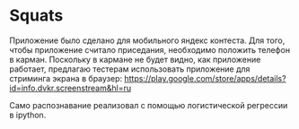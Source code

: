 # Squats

Приложение было сделано для мобильного яндекс контеста.
Для того, чтобы приложение считало приседания, необходимо положить телефон в карман. Поскольку в кармане не будет видно, как приложение 
работает, предлагаю тестерам использовать приложение для стриминга экрана в браузер:
https://play.google.com/store/apps/details?id=info.dvkr.screenstream&hl=ru

Само распознавание реализовал с помощью логистической регрессии в ipython.
